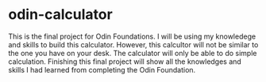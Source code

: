 # odin-calculator
This is the final project for Odin Foundations. I will be using my knowledege and skills to build this calculator. 
However, this calcultor will not be similar to the one you have on your desk. The calculator will only be able to do 
simple calculation. Finishing this final project will show all the knowledges and skills I had learned from completing
the Odin Foundation. 
